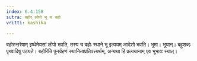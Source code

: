 ```yaml
---
index: 6.4.158
sutra: बहोर् लोपो भू च बहोः
vritti: kashika

---
```

बहोरुत्तरेषाम् इष्थेमेयसां लोपो भवति, तस्य च बहोः स्थाने भू इत्ययम् आदेशो भवति। भूमा। भूयान्। बहुशब्दः पृथ्वादिषु पठ्यते। बहोरिति पुनर्ग्रहणं स्थानित्वप्रतिपत्त्यर्थम्, अन्यथा हि प्रत्ययानाम् एव भूभावः स्यात्।